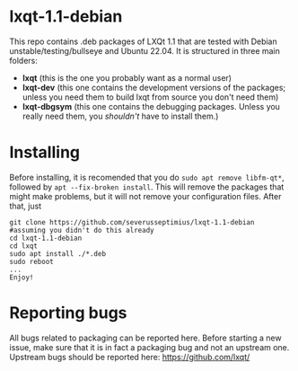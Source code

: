 # lxqt-1.1-debian

This repo contains .deb packages of LXQt 1.1 that are tested with Debian unstable/testing/bullseye and Ubuntu 22.04.
It is structured in three main folders: 
- **lxqt** (this is the one you probably want as a normal user)
- **lxqt-dev** (this one contains the development versions of the packages; unless you need them to build lxqt from source you don't need them)
- **lxqt-dbgsym** (this one contains the debugging packages. Unless you really need them, you *shouldn't* have to install them.)

# Installing
Before installing, it is recomended that you do `sudo apt remove libfm-qt*`, followed by `apt --fix-broken install`. This will remove the packages that might make problems, but it will not remove your configuration files.
After that, just 
```
git clone https://github.com/severusseptimius/lxqt-1.1-debian #assuming you didn't do this already
cd lxqt-1.1-debian
cd lxqt
sudo apt install ./*.deb
sudo reboot
...
Enjoy!
```

# Reporting bugs

All bugs related to packaging can be reported here. Before starting a new issue, make sure that it is in fact a packaging bug and not an upstream one.
Upstream bugs should be reported here: https://github.com/lxqt/
